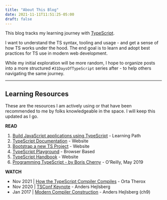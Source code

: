 ```yaml
---
title: "About This Blog"
date: 2021-11-11T11:51:25-05:00
draft: false
---
```


This blog tracks my learning journey with [TypeScript](https://www.typescriptlang.org/). 

I want to understand the TS syntax, tooling and usage - and get a sense of how TS works under the hood. The end goal is to learn and adopt best practices for TS use in modern web development.

While my initial exploration will be more random, I hope to organize posts into a more structured `#31DaysOfTypeScript` series after  - to help others navigating the same journey.

---

## Learning Resources

These are the resources I am actively using or that have been recommended to me by folks knowledgeable in the space. I will keep this updated as I go.

**READ**

1. [Build JavaScript applications using TypeScript](https://docs.microsoft.com/en-us/learn/paths/build-javascript-applications-typescript/) - Learning Path
2. [TypeScript Documentation](https://www.typescriptlang.org/docs/) - Website
3. [Bootstrap a new TS Project](https://www.typescriptlang.org/docs/bootstrap) - Website
4. [TypeScript Playground](https://www.typescriptlang.org/play) - Browser Based
5. [TypeScript Handbook](https://www.typescriptlang.org/docs/handbook/intro.html) - Website
6. [Programming TypeScript - by Boris Cherny](https://learning.oreilly.com/library/view/programming-typescript/9781492037644/) - O'Reilly, May 2019

**WATCH**

* Nov 2021 | [How the TypeScript Compiler Compiles](https://www.youtube.com/watch?v=X8k_4tZ16qU) - Orta Therox
* Nov 2020 | [TSConf Keynote](https://www.youtube.com/watch?v=IGw2MRI0YV8) - Anders Hejlsberg
* Jan 2017 | [Modern Compiler Construction](https://www.youtube.com/watch?v=wSdV1M7n4gQ) - Anders Hejlsberg (ch9)